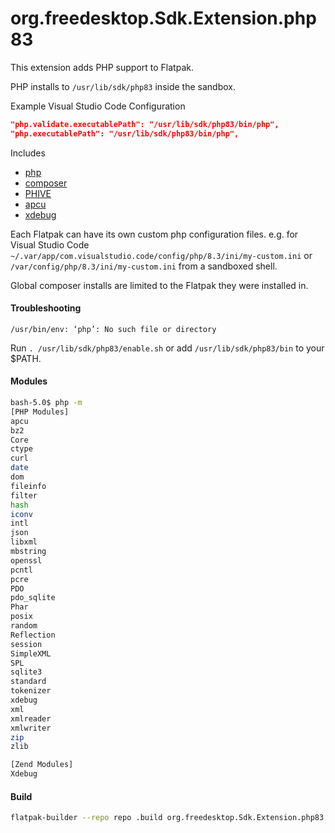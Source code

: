 # org.freedesktop.Sdk.Extension.php83

This extension adds PHP support to Flatpak.

PHP installs to `/usr/lib/sdk/php83` inside the sandbox.

Example Visual Studio Code Configuration

```json
"php.validate.executablePath": "/usr/lib/sdk/php83/bin/php",
"php.executablePath": "/usr/lib/sdk/php83/bin/php",
```

Includes

* [php](https://php.net/)
* [composer](https://github.com/composer/composer)
* [PHIVE](https://phar.io/)
* [apcu](https://pecl.php.net/package/APCu)
* [xdebug](https://xdebug.org/)

Each Flatpak can have its own custom php configuration files.
e.g. for Visual Studio Code
`~/.var/app/com.visualstudio.code/config/php/8.3/ini/my-custom.ini` or `/var/config/php/8.3/ini/my-custom.ini` from a sandboxed shell.

Global composer installs are limited to the Flatpak they were installed in.

#### Troubleshooting
`/usr/bin/env: ‘php’: No such file or directory`

Run `. /usr/lib/sdk/php83/enable.sh` or add `/usr/lib/sdk/php83/bin` to your $PATH.

#### Modules

```bash
bash-5.0$ php -m
[PHP Modules]
apcu
bz2
Core
ctype
curl
date
dom
fileinfo
filter
hash
iconv
intl
json
libxml
mbstring
openssl
pcntl
pcre
PDO
pdo_sqlite
Phar
posix
random
Reflection
session
SimpleXML
SPL
sqlite3
standard
tokenizer
xdebug
xml
xmlreader
xmlwriter
zip
zlib

[Zend Modules]
Xdebug
```
#### Build
```bash
flatpak-builder --repo repo .build org.freedesktop.Sdk.Extension.php83.json --force-clean
```
